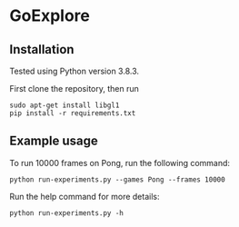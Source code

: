 # GoExplore

## Installation

Tested using Python version 3.8.3.

First clone the repository, then run

```console
sudo apt-get install libgl1
pip install -r requirements.txt
```

## Example usage

To run 10000 frames on Pong, run the following command:

```console
python run-experiments.py --games Pong --frames 10000
```

Run the help command for more details:

```console
python run-experiments.py -h
```

